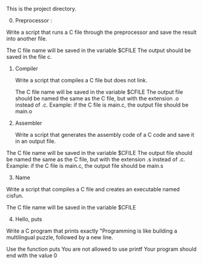 This is the project directory.

0. Preprocessor :

 Write a script that runs a C file through the preprocessor and save the result into another file.

The C file name will be saved in the variable $CFILE
The output should be saved in the file c.

1. Compiler

	Write a script that compiles a C file but does not link.

	The C file name will be saved in the variable $CFILE
	The output file should be named the same as the C file, but with the extension .o instead of .c.
	Example: if the C file is main.c, the output file should be main.o


2. Assembler

	Write a script that generates the assembly code of a C code and save it in an output file.

The C file name will be saved in the variable $CFILE
The output file should be named the same as the C file, but with the extension .s instead of .c.
Example: if the C file is main.c, the output file should be main.s

3. Name

Write a script that compiles a C file and creates an executable named cisfun.

The C file name will be saved in the variable $CFILE

4. Hello, puts

Write a C program that prints exactly "Programming is like building a multilingual puzzle, followed by a new line.

Use the function puts
You are not allowed to use printf
Your program should end with the value 0



